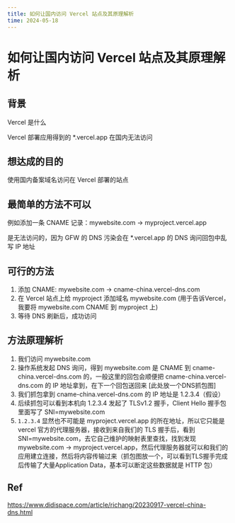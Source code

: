 ```yaml
---
title: 如何让国内访问 Vercel 站点及其原理解析
time: 2024-05-18
---
```


# 如何让国内访问 Vercel 站点及其原理解析

## 背景

Vercel 是什么

Vercel 部署应用得到的 *.vercel.app 在国内无法访问

## 想达成的目的

使用国内备案域名访问在 Vercel 部署的站点

## 最简单的方法不可以

例如添加一条 CNAME 记录：mywebsite.com -> myproject.vercel.app

是无法访问的，因为 GFW 的 DNS 污染会在 *.vercel.app 的 DNS 询问回包中乱写 IP 地址

## 可行的方法

1. 添加 CNAME: mywebsite.com -> cname-china.vercel-dns.com
2. 在 Vercel 站点上给 myproject 添加域名 mywebsite.com (用于告诉Vercel，我要将 mywebsite.com CNAME 到 myproject 上)
3. 等待 DNS 刷新后，成功访问

## 方法原理解析

1. 我们访问 mywebsite.com
2. 操作系统发起 DNS 询问，得到 mywebsite.com 是 CNAME 到 cname-china.vercel-dns.com 的，一般这里的回包会顺便把 cname-china.vercel-dns.com 的 IP 地址拿到，在下一个回包送回来 [此处放一个DNS抓包图]
3. 我们抓包拿到 cname-china.vercel-dns.com 的 IP 地址是 1.2.3.4（假设）
4. 后续抓包可以看到本机向 1.2.3.4 发起了 TLSv1.2 握手，Client Hello 握手包里面写了 SNI=mywebsite.com
5. `1.2.3.4` 显然也不可能是 myproject.vercel.app 的所在地址，所以它只能是 vercel 官方的代理服务器，接收到来自我们的 TLS 握手后，看到SNI=mywebsite.com，去它自己维护的映射表里查找，找到发现 mywebsite.com -> myproject.vercel.app，然后代理服务器就可以和我们的应用建立连接，然后将内容传输过来（抓包图放一个，可以看到TLS握手完成后传输了大量Application Data，基本可以断定这些数据就是 HTTP 包）

## Ref

https://www.didispace.com/article/richang/20230917-vercel-china-dns.html